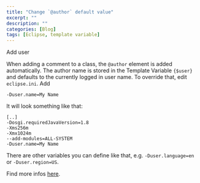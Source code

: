 ```yaml
---
title: "Change `@author` default value"
excerpt: ""
description: ""
categories: [Blog]
tags: [Eclipse, template variable]
---
```


Add user

When adding a comment to a class, the `@author` element is added automatically. The author name is stored in the Template Variable `{$user}` and defaults to the currently logged in user name. To override that, edit `eclipse.ini`. Add
```
-Duser.name=My Name
```
It will look something like that:
```
[..]
-Dosgi.requiredJavaVersion=1.8
-Xms256m
-Xmx1024m
--add-modules=ALL-SYSTEM
-Duser.name=My Name
```
There are other variables you can define like that, e.g. `-Duser.language=en` or  `-Duser.region=US`.

Find more infos [here](https://stackoverflow.com/questions/1131712/how-to-set-the-eclipse-date-variable-format).

